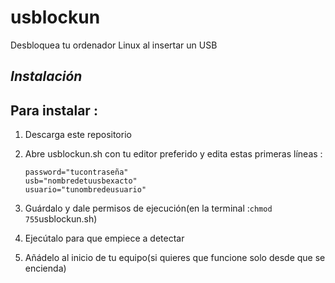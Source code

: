usblockun
=========

Desbloquea tu ordenador Linux al insertar un USB

***Instalación***
-----------------

Para instalar :
---------------
 

 1. Descarga este repositorio
 2. Abre usblockun.sh con tu editor preferido y edita estas primeras líneas : 

        password="tucontraseña"
        usb="nombredetuusbexacto"
        usuario="tunombredeusuario"

 3. Guárdalo y dale permisos de ejecución(en la terminal :`chmod 755`usblockun.sh) 
 4. Ejecútalo para que empiece a detectar
 5. Añádelo al inicio de tu equipo(si quieres que funcione solo desde que se encienda)

